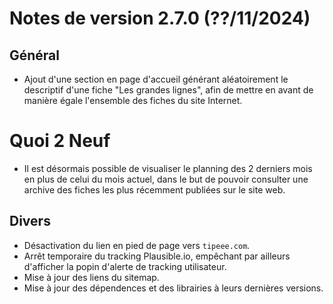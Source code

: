 # Notes de version 2.7.0 (??/11/2024)

## Général

- Ajout d'une section en page d'accueil générant aléatoirement le descriptif d'une fiche "Les grandes lignes", afin de mettre en avant de manière égale l'ensemble des fiches du site Internet.

# Quoi 2 Neuf

- Il est désormais possible de visualiser le planning des 2 derniers mois en plus de celui du mois actuel, dans le but de pouvoir consulter une archive des fiches les plus récemment publiées sur le site web.

## Divers

- Désactivation du lien en pied de page vers `tipeee.com`.
- Arrêt temporaire du tracking Plausible.io, empêchant par ailleurs d'afficher la popin d'alerte de tracking utilisateur.
- Mise à jour des liens du sitemap.
- Mise à jour des dépendences et des librairies à leurs dernières versions.
